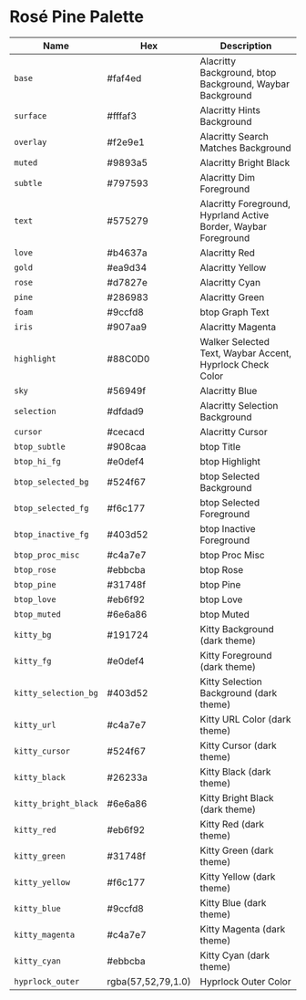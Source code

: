 # Rosé Pine Palette

| Name | Hex | Description |
|---|---|---|
| `base` | #faf4ed | Alacritty Background, btop Background, Waybar Background |
| `surface` | #fffaf3 | Alacritty Hints Background |
| `overlay` | #f2e9e1 | Alacritty Search Matches Background |
| `muted` | #9893a5 | Alacritty Bright Black |
| `subtle` | #797593 | Alacritty Dim Foreground |
| `text` | #575279 | Alacritty Foreground, Hyprland Active Border, Waybar Foreground |
| `love` | #b4637a | Alacritty Red |
| `gold` | #ea9d34 | Alacritty Yellow |
| `rose` | #d7827e | Alacritty Cyan |
| `pine` | #286983 | Alacritty Green |
| `foam` | #9ccfd8 | btop Graph Text |
| `iris` | #907aa9 | Alacritty Magenta |
| `highlight` | #88C0D0 | Walker Selected Text, Waybar Accent, Hyprlock Check Color |
| `sky` | #56949f | Alacritty Blue |
| `selection` | #dfdad9 | Alacritty Selection Background |
| `cursor` | #cecacd | Alacritty Cursor |
| `btop_subtle` | #908caa | btop Title |
| `btop_hi_fg` | #e0def4 | btop Highlight |
| `btop_selected_bg` | #524f67 | btop Selected Background |
| `btop_selected_fg` | #f6c177 | btop Selected Foreground |
| `btop_inactive_fg` | #403d52 | btop Inactive Foreground |
| `btop_proc_misc` | #c4a7e7 | btop Proc Misc |
| `btop_rose` | #ebbcba | btop Rose |
| `btop_pine` | #31748f | btop Pine |
| `btop_love` | #eb6f92 | btop Love |
| `btop_muted` | #6e6a86 | btop Muted |
| `kitty_bg` | #191724 | Kitty Background (dark theme) |
| `kitty_fg` | #e0def4 | Kitty Foreground (dark theme) |
| `kitty_selection_bg` | #403d52 | Kitty Selection Background (dark theme) |
| `kitty_url` | #c4a7e7 | Kitty URL Color (dark theme) |
| `kitty_cursor` | #524f67 | Kitty Cursor (dark theme) |
| `kitty_black` | #26233a | Kitty Black (dark theme) |
| `kitty_bright_black` | #6e6a86 | Kitty Bright Black (dark theme) |
| `kitty_red` | #eb6f92 | Kitty Red (dark theme) |
| `kitty_green` | #31748f | Kitty Green (dark theme) |
| `kitty_yellow` | #f6c177 | Kitty Yellow (dark theme) |
| `kitty_blue` | #9ccfd8 | Kitty Blue (dark theme) |
| `kitty_magenta` | #c4a7e7 | Kitty Magenta (dark theme) |
| `kitty_cyan` | #ebbcba | Kitty Cyan (dark theme) |
| `hyprlock_outer` | rgba(57,52,79,1.0) | Hyprlock Outer Color |
